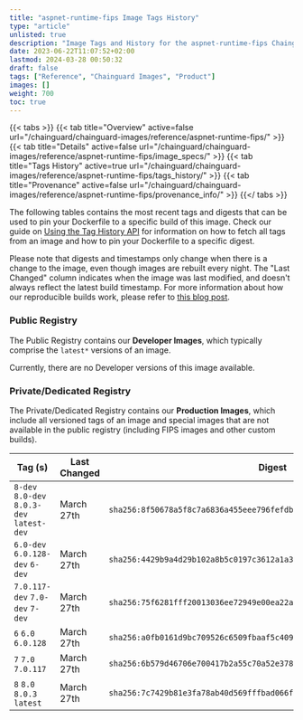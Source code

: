```yaml
---
title: "aspnet-runtime-fips Image Tags History"
type: "article"
unlisted: true
description: "Image Tags and History for the aspnet-runtime-fips Chainguard Image"
date: 2023-06-22T11:07:52+02:00
lastmod: 2024-03-28 00:50:32
draft: false
tags: ["Reference", "Chainguard Images", "Product"]
images: []
weight: 700
toc: true
---
```


{{< tabs >}}
{{< tab title="Overview" active=false url="/chainguard/chainguard-images/reference/aspnet-runtime-fips/" >}}
{{< tab title="Details" active=false url="/chainguard/chainguard-images/reference/aspnet-runtime-fips/image_specs/" >}}
{{< tab title="Tags History" active=true url="/chainguard/chainguard-images/reference/aspnet-runtime-fips/tags_history/" >}}
{{< tab title="Provenance" active=false url="/chainguard/chainguard-images/reference/aspnet-runtime-fips/provenance_info/" >}}
{{</ tabs >}}

The following tables contains the most recent tags and digests that can be used to pin your Dockerfile to a specific build of this image. Check our guide on [Using the Tag History API](/chainguard/chainguard-images/using-the-tag-history-api/) for information on how to fetch all tags from an image and how to pin your Dockerfile to a specific digest.

Please note that digests and timestamps only change when there is a change to the image, even though images are rebuilt every night. The "Last Changed" column indicates when the image was last modified, and doesn't always reflect the latest build timestamp. For more information about how our reproducible builds work, please refer to [this blog post](https://www.chainguard.dev/unchained/reproducing-chainguards-reproducible-image-builds).

### Public Registry
The Public Registry contains our **Developer Images**, which typically comprise the `latest*` versions of an image.

Currently, there are no Developer versions of this image available.

### Private/Dedicated Registry
The Private/Dedicated Registry contains our **Production Images**, which include all versioned tags of an image and special images that are not available in the public registry (including FIPS images and other custom builds).

| Tag (s)                                     | Last Changed | Digest                                                                    |
|---------------------------------------------|--------------|---------------------------------------------------------------------------|
|  `8-dev` `8.0-dev` `8.0.3-dev` `latest-dev` | March 27th   | `sha256:8f50678a5f8c7a6836a455eee796fefdb23eb2bd20e0390c06d2163602d57965` |
|  `6.0-dev` `6.0.128-dev` `6-dev`            | March 27th   | `sha256:4429b9a4d29b102a8b5c0197c3612a1a3fc8f59f791b0715e9553302f68a6e46` |
|  `7.0.117-dev` `7.0-dev` `7-dev`            | March 27th   | `sha256:75f6281fff20013036ee72949e00ea22abbe814ef0e3e74e85f00137dbb54a52` |
|  `6` `6.0` `6.0.128`                        | March 27th   | `sha256:a0fb0161d9bc709526c6509fbaaf5c409b6c3871a12a48fcdb9436d71d6754dc` |
|  `7` `7.0` `7.0.117`                        | March 27th   | `sha256:6b579d46706e700417b2a55c70a52e378b22080fae2d928287107596cc2f09a4` |
|  `8` `8.0` `8.0.3` `latest`                 | March 27th   | `sha256:7c7429b81e3fa78ab40d569fffbad066f71a75cfcb141d06b15b3a26a9237b33` |

